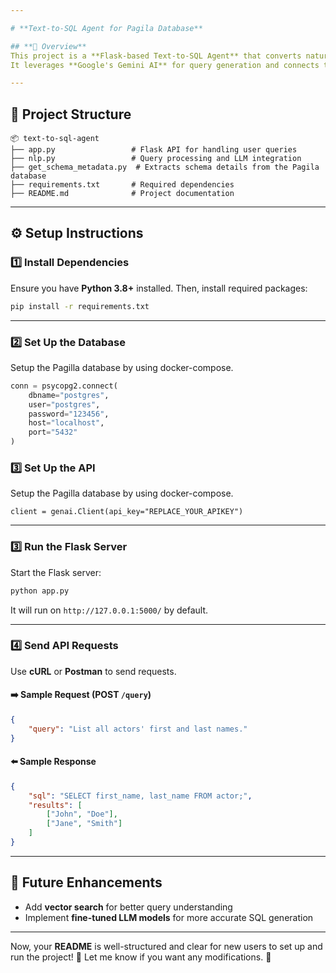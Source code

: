 ```yaml
---

# **Text-to-SQL Agent for Pagila Database**  

## **📌 Overview**  
This project is a **Flask-based Text-to-SQL Agent** that converts natural language queries into **SQL queries** for the Pagila database.  
It leverages **Google's Gemini AI** for query generation and connects to a **PostgreSQL database** to execute the queries.  

---
```


## **📂 Project Structure**  

```
📦 text-to-sql-agent
├── app.py                 # Flask API for handling user queries
├── nlp.py                 # Query processing and LLM integration
├── get_schema_metadata.py  # Extracts schema details from the Pagila database
├── requirements.txt       # Required dependencies
├── README.md              # Project documentation
```

---

## **⚙️ Setup Instructions**  

### **1️⃣ Install Dependencies**  
Ensure you have **Python 3.8+** installed. Then, install required packages:  

```sh
pip install -r requirements.txt
```

---

### **2️⃣ Set Up the Database**  
Setup the Pagilla database by using docker-compose.  

```python
conn = psycopg2.connect(
    dbname="postgres",
    user="postgres",
    password="123456",
    host="localhost",
    port="5432"
)


```
### **3️⃣ Set Up the API**

Setup the Pagilla database by using docker-compose.  
```
client = genai.Client(api_key="REPLACE_YOUR_APIKEY")

```


---

### **3️⃣ Run the Flask Server**
Start the Flask server:  

```sh
python app.py
```

It will run on `http://127.0.0.1:5000/` by default.

---

### **4️⃣ Send API Requests**  

Use **cURL** or **Postman** to send requests.  

#### **➡️ Sample Request (POST `/query`)**  
```json
{
    "query": "List all actors' first and last names."
}
```

#### **⬅️ Sample Response**  
```json
{
    "sql": "SELECT first_name, last_name FROM actor;",
    "results": [
        ["John", "Doe"],
        ["Jane", "Smith"]
    ]
}
```

---
## **🚀 Future Enhancements**
- Add **vector search** for better query understanding  
- Implement **fine-tuned LLM models** for more accurate SQL generation  
---

Now, your **README** is well-structured and clear for new users to set up and run the project! 🎯 Let me know if you want any modifications. 🚀